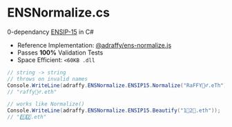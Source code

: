 # ENSNormalize.cs
0-dependancy [ENSIP-15](https://docs.ens.domains/ens-improvement-proposals/ensip-15-normalization-standard) in C#

* Reference Implementation: [@adraffy/ens-normalize.js](https://github.com/adraffy/ens-normalize.js)
* Passes **100%** Validation Tests
* Space Efficient: `<60KB .dll`

```c#
// string -> string
// throws on invalid names
Console.WriteLine(adraffy.ENSNormalize.ENSIP15.Normalize("RaFFY🚴‍♂️.eTh"));
// "raffy🚴‍♂.eth"

// works like Normalize()
Console.WriteLine(adraffy.ENSNormalize.ENSIP15.Beautify("1⃣2⃣.eth")); 
// "1️⃣2️⃣.eth"
```